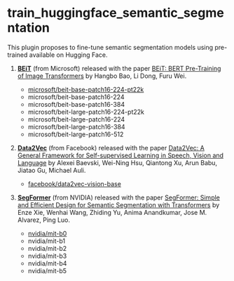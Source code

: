 # train_huggingface_semantic_segmentation

This plugin proposes to fine-tune semantic segmentation models using pre-trained available on Hugging Face.

1. **[BEiT](https://huggingface.co/docs/transformers/model_doc/beit)** (from Microsoft) released with the paper [BEiT: BERT Pre-Training of Image Transformers](https://arxiv.org/abs/2106.08254) by Hangbo Bao, Li Dong, Furu Wei.
    - [microsoft/beit-base-patch16-224-pt22k](https://huggingface.co/microsoft/beit-base-patch16-224-pt22k-ft22k)
    - microsoft/beit-base-patch16-224
    - microsoft/beit-base-patch16-384
    - microsoft/beit-large-patch16-224-pt22k
    - microsoft/beit-large-patch16-224
    - microsoft/beit-large-patch16-384
    - microsoft/beit-large-patch16-512


1. **[Data2Vec](https://huggingface.co/docs/transformers/model_doc/data2vec)** (from Facebook) released with the paper [Data2Vec:  A General Framework for Self-supervised Learning in Speech, Vision and Language](https://arxiv.org/abs/2202.03555) by Alexei Baevski, Wei-Ning Hsu, Qiantong Xu, Arun Babu, Jiatao Gu, Michael Auli.
    - [facebook/data2vec-vision-base](https://huggingface.co/facebook/data2vec-vision-base)



1. **[SegFormer](https://huggingface.co/docs/transformers/model_doc/segformer)** (from NVIDIA) released with the paper [SegFormer: Simple and Efficient Design for Semantic Segmentation with Transformers](https://arxiv.org/abs/2105.15203) by Enze Xie, Wenhai Wang, Zhiding Yu, Anima Anandkumar, Jose M. Alvarez, Ping Luo.
    - [nvidia/mit-b0](https://huggingface.co/nvidia/mit-b0) 
    - nvidia/mit-b1
    - nvidia/mit-b2
    - nvidia/mit-b3
    - nvidia/mit-b4
    - nvidia/mit-b5



    

